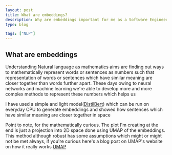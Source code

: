 ```yaml
---
layout: post
title: What are embeddings?
description: Why are embeddings important for me as a Software Engineer and how they might help improve my search results
type: blog

tags: ["NLP"]
---
```


## What are embeddings
Understanding Natural language as mathematics aims are finding out ways to mathematically represent words or sentences
as numbers such that representation of words or sentences which have similar meaning are closer together than words further apart.
These days owing to neural networks and machine learning we're able to develop more and more complex methods to represent these numbers which helps us

I have used a simple and light model(<a href = "https://huggingface.co/distilbert-base-uncased" target="_blank">DistilBert</a>) which can be run on everyday CPU to generate embeddings and showed how sentences which have similar meaning are closer together in space

<script src="https://gist.github.com/97harsh/806a6b6c7c65cc2aff997a44efaeec49.js"></script>


Point to note, for the mathematically curious. The plot I'm creating at the end is just a projection into 2D space done using UMAP of the embeddings. This method although robust has some assumptions which might or might not be met always, if you're curious here's a blog post on UMAP's website on how it really works <a href = "https://umap-learn.readthedocs.io/en/latest/how_umap_works.html" target="_blank">UMAP</a>
